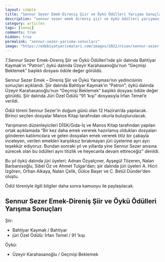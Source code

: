 ```yaml
---
layout: simple
title: "Sennur Sezer Emek-Direniş Şiir ve Öykü Ödülleri Yarışma Sonuçları"
description: "sennur sezer emek direniş şiir ve öykü ödülleri yarışması sonuçları"
category: articles
tags: [sonuç]
comments: true
hidden: true
permalink: "sennur-sezer-yarisma-sonuclari"
image: "https://edebiyatyarismalari.com/images/2022/nisan/sennur-sezer-yarisma-sonuclari.jpg"
---
```


7.Sennur Sezer Emek-Direniş Şiir ve Öykü Ödülleri’nde şiir dalında Bahtiyar Kaymak’ın “Patron”; öykü dalında Üzeyir Karahasanoğlu’nun “Geçmişi Beklemek” başlıklı dosyası ödüle değer görüldü.

Sennur Sezer Emek – Direniş Şiir ve Öykü Yarışması’nın yedincisinin sonuçları açıklandı. Şiir dalında Bahtiyar Kaymak’ın “Patron”; öykü dalında Üzeyir Karahasanoğlu’nun “Geçmişi Beklemek” başlıklı dosyası ödüle değer görüldü. Şiir dalında Jüri Özel Ödülü “91 ’kışı” dosyasıyla İrfan Temel’e verildi.

Ödül töreni Sennur Sezer’in doğum günü olan 12 Haziran’da yapılacak. Birinci seçilen dosyalar Manos Kitap tarafından okurla buluşturulacak.

Yarışmanın düzenleyicileri DİSK/Gıda-İş ve Manos Kitap tarafından yapılan ortak açıklamada “Bir kez daha emek vererek hazırlamış oldukları dosyaları gönderen katılımcılara ve gelen dosyaları emek vererek titiz bir çabayla inceleyen, verilen emekleri karşılıksız bırakmayan jüri üyelerine ayrı ayrı teşekkür ediyoruz. Bundan sonraki yıl ve yıllarda yine Sennur Sezer anısına sürecek olan bu ödülleri aynı titizlik ve heyecanla devam ettireceğiz” denildi.

Bu yıl öykü dalında jüri üyeleri; Adnan Özyalçıner, Ayşegül Tözeren, Nalan Barbarosoğlu, Sibel Öz ve Ahmet Tulgar’dan; şiir dalında jüri üyeleri A. Hicri İzgören, Orhan Alkaya, Nalan Çelik, Gülce Başer ve C. Betül Dünder’den oluştu.

Ödül töreniyle ilgili bilgiler daha sonra kamuoyu ile paylaşılacak.

## Sennur Sezer Emek-Direniş Şiir ve Öykü Ödülleri Yarışma Sonuçları
Şiir:
- Bahtiyar Kaymak / Bahtiyar
- jüri Özel Ödülü: İrfan Temel / 91 ’kışı

Öykü:
- Üzeyir Karahasanoğlu / Geçmişi Beklemek
